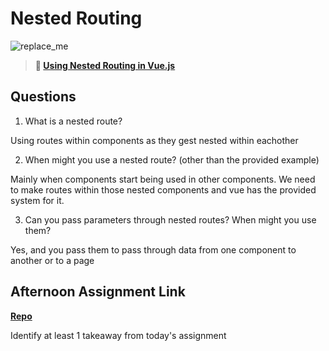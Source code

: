 # Nested Routing

![replace_me](https://codeworks.blob.core.windows.net/public/assets/img/illustrations/placeholder.svg)

> **📖 [Using Nested Routing in Vue.js](https://codeworksacademy.com/fs-student-guide/resources/wk6/04-Child-Routes)**

## Questions

1. What is a nested route?

Using routes within components as they gest nested within eachother

2. When might you use a nested route? (other than the provided example)

Mainly when components start being used in other components. We need to make routes within those nested components and vue has the provided system for it.

3. Can you pass parameters through nested routes? When might you use them?

Yes, and you pass them to pass through data from one component to another or to a page

## Afternoon Assignment Link

**[Repo](https://github.com/JustinBrower/blogs)**

Identify at least 1 takeaway from today's assignment
